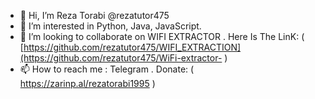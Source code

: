 - 👋 Hi, I’m Reza Torabi @rezatutor475
- 👀 I’m interested in Python, Java, JavaScript.
- 💞️ I’m looking to collaborate on  WIFI EXTRACTOR . Here Is The LinK: ( [https://github.com/rezatutor475/WIFI_EXTRACTION](https://github.com/rezatutor475/WiFi-extractor- )
- 📫 How to reach me : Telegram . Donate: ( https://zarinp.al/rezatorabi1995 )

<!---
rezatutor475/rezatutor475 is a ✨ special ✨ repository because its `README.md` (this file) appears on your GitHub profile.
You can click the Preview link to take a look at your changes.
--->
